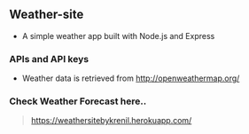 ## Weather-site
* A simple weather app built with Node.js and Express
### APIs and API keys
* Weather data is retrieved from http://openweathermap.org/
### Check Weather Forecast here.. 
> https://weathersitebykrenil.herokuapp.com/
